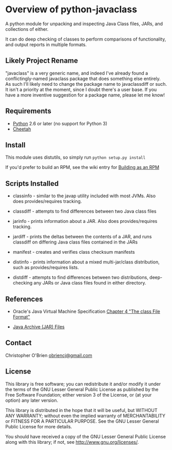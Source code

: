 
# Overview of python-javaclass

A python module for unpacking and inspecting Java Class files, JARs,
and collections of either.

It can do deep checking of classes to perform comparisons of
functionality, and output reports in multiple formats.


## Likely Project Rename

"javaclass" is a very generic name, and indeed I've already found a
conflictingly-named javaclass package that does something else
entirely. As such I'll likely need to change the package name to
javaclassdiff or such. It isn't a priority at the moment, since I
doubt there's a user base. If you have a more inventive suggestion for
a package name, please let me know!


## Requirements

* [Python](http://python.org) 2.6 or later (no support for Python 3)
* [Cheetah](http://www.cheetahtemplate.org/)


## Install

This module uses distutils, so simply run `python setup.py install`

If you'd prefer to build an RPM, see the wiki entry for [Building as an RPM](//github.com/obriencj/python-javaclass/wiki/Building-as-an-RPM)


## Scripts Installed

* classinfo - similar to the javap utility included with most
  JVMs. Also does provides/requires tracking.

* classdiff - attempts to find differences between two Java class
  files

* jarinfo - prints information about a JAR. Also does
  provides/requires tracking.

* jardiff - prints the deltas between the contents of a JAR, and runs
  classdiff on differing Java class files contained in the JARs

* manifest - creates and verifies class checksum manifests

* distinfo - prints information about a mixed multi-jar/class
  distribution, such as provides/requires lists.

* distdiff - attempts to find differences between two distributions,
  deep-checking any JARs or Java class files found in either
  directory.


## References

* Oracle's Java Virtual Machine Specification [Chapter 4 "The class File Format"](http://docs.oracle.com/javase/specs/jvms/se7/html/jvms-4.html)

* [Java Archive (JAR) Files](http://docs.oracle.com/javase/1.5.0/docs/guide/jar/index.html)


## Contact

Christopher O'Brien <obriencj@gmail.com>


## License

This library is free software; you can redistribute it and/or modify
it under the terms of the GNU Lesser General Public License as
published by the Free Software Foundation; either version 3 of the
License, or (at your option) any later version.

This library is distributed in the hope that it will be useful, but
WITHOUT ANY WARRANTY; without even the implied warranty of
MERCHANTABILITY or FITNESS FOR A PARTICULAR PURPOSE.  See the GNU
Lesser General Public License for more details.

You should have received a copy of the GNU Lesser General Public
License along with this library; if not, see
<http://www.gnu.org/licenses/>.

